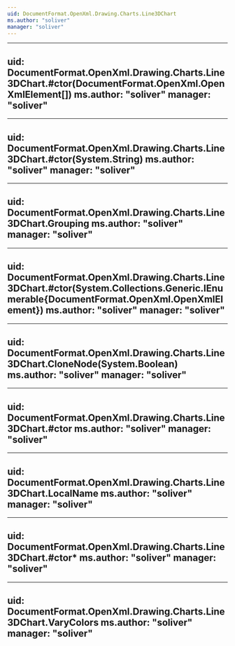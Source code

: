 ```yaml
---
uid: DocumentFormat.OpenXml.Drawing.Charts.Line3DChart
ms.author: "soliver"
manager: "soliver"
---
```


---
uid: DocumentFormat.OpenXml.Drawing.Charts.Line3DChart.#ctor(DocumentFormat.OpenXml.OpenXmlElement[])
ms.author: "soliver"
manager: "soliver"
---

---
uid: DocumentFormat.OpenXml.Drawing.Charts.Line3DChart.#ctor(System.String)
ms.author: "soliver"
manager: "soliver"
---

---
uid: DocumentFormat.OpenXml.Drawing.Charts.Line3DChart.Grouping
ms.author: "soliver"
manager: "soliver"
---

---
uid: DocumentFormat.OpenXml.Drawing.Charts.Line3DChart.#ctor(System.Collections.Generic.IEnumerable{DocumentFormat.OpenXml.OpenXmlElement})
ms.author: "soliver"
manager: "soliver"
---

---
uid: DocumentFormat.OpenXml.Drawing.Charts.Line3DChart.CloneNode(System.Boolean)
ms.author: "soliver"
manager: "soliver"
---

---
uid: DocumentFormat.OpenXml.Drawing.Charts.Line3DChart.#ctor
ms.author: "soliver"
manager: "soliver"
---

---
uid: DocumentFormat.OpenXml.Drawing.Charts.Line3DChart.LocalName
ms.author: "soliver"
manager: "soliver"
---

---
uid: DocumentFormat.OpenXml.Drawing.Charts.Line3DChart.#ctor*
ms.author: "soliver"
manager: "soliver"
---

---
uid: DocumentFormat.OpenXml.Drawing.Charts.Line3DChart.VaryColors
ms.author: "soliver"
manager: "soliver"
---
